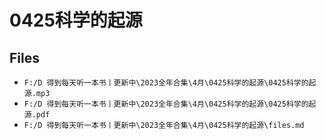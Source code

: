 # 0425科学的起源

## Files

- `F:/D 得到每天听一本书丨更新中\2023全年合集\4月\0425科学的起源\0425科学的起源.mp3`
- `F:/D 得到每天听一本书丨更新中\2023全年合集\4月\0425科学的起源\0425科学的起源.pdf`
- `F:/D 得到每天听一本书丨更新中\2023全年合集\4月\0425科学的起源\files.md`
